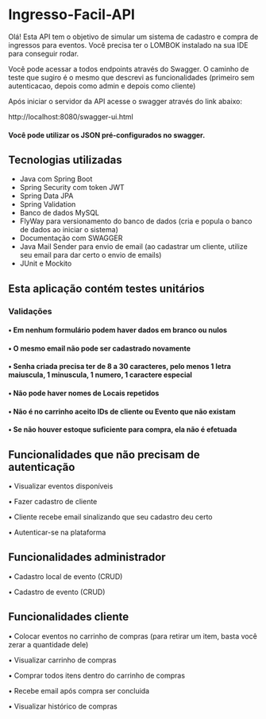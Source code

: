 # Ingresso-Facil-API
Olá! Esta API tem o objetivo de simular um sistema de cadastro e compra de ingressos para eventos.
Você precisa ter o LOMBOK instalado na sua IDE para conseguir rodar.

Você pode acessar a todos endpoints através do Swagger. O caminho de teste que sugiro é o mesmo que descrevi as funcionalidades (primeiro sem autenticacao, depois como admin e depois como cliente)

Após iniciar o servidor da API acesse o swagger através do link abaixo:

http://localhost:8080/swagger-ui.html

#### Você pode utilizar os JSON pré-configurados no swagger.

## Tecnologias utilizadas
  - Java com Spring Boot
  - Spring Security com token JWT
  - Spring Data JPA
  - Spring Validation
  - Banco de dados MySQL
  - FlyWay para versionamento do banco de dados (cria e popula o banco de dados ao iniciar o sistema)
  - Documentação com SWAGGER
  - Java Mail Sender para envio de email (ao cadastrar um cliente, utilize seu email para dar certo o envio de emails)
  -	JUnit e Mockito

## Esta aplicação contém testes unitários

### Validações
#### • Em nenhum formulário podem haver dados em branco ou nulos
#### • O mesmo email não pode ser cadastrado novamente
#### • Senha criada precisa ter de 8 a 30 caracteres, pelo menos 1 letra maiuscula, 1 minuscula, 1 numero, 1 caractere especial
#### • Não pode haver nomes de Locais repetidos
#### • Não é no carrinho aceito IDs de cliente ou Evento que não existam
#### • Se não houver estoque suficiente para compra, ela não é efetuada

## Funcionalidades que não precisam de autenticação
•	Visualizar eventos disponíveis

•	Fazer cadastro de cliente

•	Cliente recebe email sinalizando que seu cadastro deu certo

•	Autenticar-se na plataforma
## Funcionalidades administrador
•	Cadastro local de evento (CRUD)

•	Cadastro de evento (CRUD)
## Funcionalidades cliente
•	Colocar eventos no carrinho de compras (para retirar um item, basta você zerar a quantidade dele)

•	Visualizar carrinho de compras

•	Comprar todos itens dentro do carrinho de compras

•	Recebe email após compra ser concluida

•	Visualizar histórico de compras


